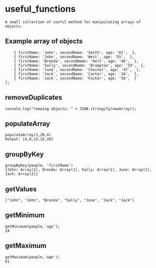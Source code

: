 # useful_functions

```A small collection of useful method for manipulating arrays of objects.```

## Example array of objects
```const people = [
    { firstName: 'John', secondName: 'Smith', age: '61',  },
    { firstName: 'John', secondName: 'West', age: '55',  },
    { firstName: 'Brenda', secondName: 'Holt', age: '60',  },
    { firstName: 'Sally', secondName: 'Brampton', age: '33',  },
    { firstName: 'June', secondName: 'Chester', age: '47',  },
    { firstName: 'Jack', secondName: 'Carter', age: '24',  },
    { firstName: 'Jack', secondName: 'Foster', age: '58',  }
];
```

## removeDuplicates
```const newArray = removeDuplicates(people, 'firstName');
console.log("remaing objects: " + JSON.stringify(newArray));
```

## populateArray
```
populateArray(1,20,4)
Output: [4,8,12,16,20]
```

## groupByKey
```
groupByKey(people, 'firstName')
{John: Array(2), Brenda: Array(1), Sally: Array(1), June: Array(1), Jack: Array(2)}
```

## getValues
```getValues(people, 'firstName');
["John", "John", "Brenda", "Sally", "June", "Jack", "Jack"]
```

## getMinimum
```
getMinimum(people,'age');
24
```

## getMaximum
```
getMaximum(people,'age');
61
```













